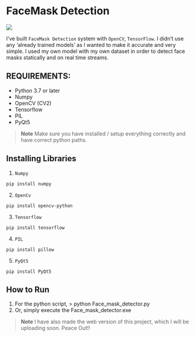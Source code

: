 # FaceMask Detection
<img src="https://i.imgur.com/2nc0dHJ.gif" />

I've built `FaceMask Detection` system with `OpenCV`, `TensorFlow`. I didn’t use any ‘already trained models’ as I wanted to make it accurate and very simple. I used my own model with my own dataset in order to detect face masks statically and on real time streams.

## REQUIREMENTS:

* Python 3.7 or later
* Numpy
* OpenCV (CV2)
* Tensorflow
* PIL
* PyQt5

> **Note**
> Make sure you have installed / setup everything correctly and have correct python paths.

## Installing Libraries

1. `Numpy`

```
pip install numpy
```

2. `OpenCv`

```
pip install opencv-python
```

3. `Tensorflow`

```
pip install tensorflow
```

4. `PIL`

```
pip install pillow
```

5. `PyQt5`

```
pip install PyQt5
```

## How to Run
1. For the python script,	> python Face_mask_detector.py 
2. Or, simply execute the Face_mask_detector.exe

> **Note**
> I have also made the web version of this project, which I will be uploading soon. Peace Out!!
